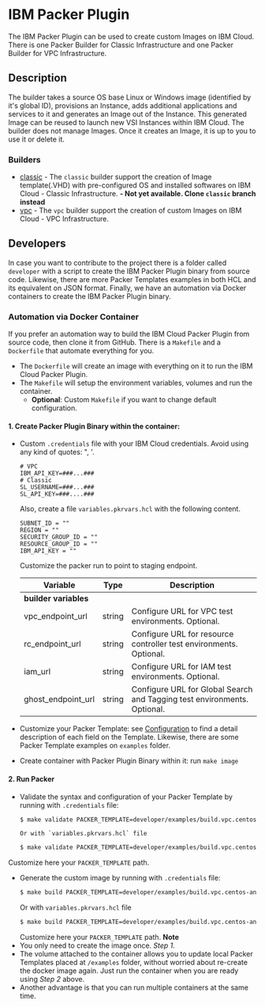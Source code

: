 # IBM Packer Plugin
The IBM Packer Plugin can be used to create custom Images on IBM Cloud. There is one Packer Builder for Classic Infrastructure and one Packer Builder for VPC Infrastructure.

## Description
The builder takes a source OS base Linux or Windows image (identified by it's global ID), provisions an Instance, adds additional applications and services to it and generates an Image out of the Instance. This generated Image can be reused to launch new VSI Instances within IBM Cloud.
The builder does not manage Images. Once it creates an Image, it is up to you to use it or delete it.

### Builders
- [classic](builders/classic) - The `classic` builder support the creation of Image template(.VHD) with pre-configured OS and installed softwares on IBM Cloud - Classic Infrastructure. **- Not yet available. Clone `classic` branch instead**
- [vpc](builders/vpc) - The `vpc` builder support the creation of custom Images on IBM Cloud - VPC Infrastructure.


## Developers
In case you want to contribute to the project there is a folder called `developer` with a script to create the IBM Packer Plugin binary from source code. Likewise, there are more Packer Templates examples in both HCL and its equivalent on JSON format. Finally, we have an automation via Docker containers to create the IBM Packer Plugin binary.

### Automation via Docker Container
If you prefer an automation way to build the IBM Cloud Packer Plugin from source code, then clone it from GitHub.
There is a `Makefile` and a `Dockerfile` that automate everything for you.

- The `Dockerfile` will create an image with everything on it to run the IBM Cloud Packer Plugin.
- The `Makefile` will setup the environment variables, volumes and run the container.
  - **Optional**: Custom `Makefile` if you want to change default configuration.

#### 1. Create Packer Plugin Binary within the container:
- Custom `.credentials` file with your IBM Cloud credentials. Avoid using any kind of quotes: ", '.
   ```
   # VPC
   IBM_API_KEY=###...###
   # Classic
   SL_USERNAME=###...###
   SL_API_KEY=###....###
   ```

   Also, create a file `variables.pkrvars.hcl` with the following content.
   ```
   SUBNET_ID = ""
   REGION = ""
   SECURITY_GROUP_ID = ""
   RESOURCE_GROUP_ID = ""
   IBM_API_KEY = ""
   ```
   Customize the packer run to point to staging endpoint.

   Variable | Type |Description
   --- | --- | ---
   **builder variables** |
   vpc_endpoint_url | string | Configure URL for VPC test environments. Optional.
   rc_endpoint_url | string | Configure URL for resource controller test environments. Optional.
   iam_url | string | Configure URL for IAM test environments. Optional.
   ghost_endpoint_url | string | Configure URL for Global Search and Tagging test environments. Optional.

- Customize your Packer Template: see [Configuration](#configuration) to find a detail description of each field on the Template. Likewise, there are some Packer Template examples on `examples` folder.
- Create container with Packer Plugin Binary within it:
  run `make image`

#### 2. Run Packer
- Validate the syntax and configuration of your Packer Template by running with `.credentials` file:
   ```bash
   $ make validate PACKER_TEMPLATE=developer/examples/build.vpc.centos-ansible.pkr.hcl
   ```
      Or with `variables.pkrvars.hcl` file
   ```bash
   $ make validate PACKER_TEMPLATE=developer/examples/build.vpc.centos-ansible.pkr.hcl PACKER_VARS_FILE=developer/variables.pkrvars.hcl
   ```
Customize here your `PACKER_TEMPLATE` path.
- Generate the custom image by running  with `.credentials` file:
   ```bash
   $ make build PACKER_TEMPLATE=developer/examples/build.vpc.centos-ansible.pkr.hcl
   ```
   Or with `variables.pkrvars.hcl` file
   ```bash
   $ make build PACKER_TEMPLATE=developer/examples/build.vpc.centos-ansible.pkr.hcl PACKER_VARS_FILE=developer/variables.pkrvars.hcl`
   ```
   Customize here your `PACKER_TEMPLATE` path.
**Note**
- You only need to create the image once. *Step 1.*
- The volume attached to the container allows you to update local Packer Templates placed at `/examples` folder, without worried about re-create the docker image again. Just run the container when you are ready using *Step 2* above.
- Another advantage is that you can run multiple containers at the same time.
